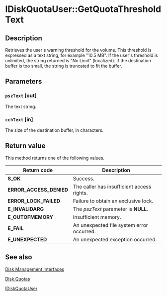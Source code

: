 # IDiskQuotaUser::GetQuotaThresholdText

## Description

Retrieves the user's warning threshold for the volume. This threshold is expressed as a text string, for example "10.5 MB". If the user's threshold is unlimited, the string returned is "No Limit" (localized). If the destination buffer is too small, the string is truncated to fit the buffer.

## Parameters

### `pszText` [out]

The text string.

### `cchText` [in]

The size of the destination buffer, in characters.

## Return value

This method returns one of the following values.

| Return code | Description |
| --- | --- |
| **S_OK** | Success. |
| **ERROR_ACCESS_DENIED** | The caller has insufficient access rights. |
| **ERROR_LOCK_FAILED** | Failure to obtain an exclusive lock. |
| **E_INVALIDARG** | The *pszText* parameter is **NULL**. |
| **E_OUTOFMEMORY** | Insufficient memory. |
| **E_FAIL** | An unexpected file system error occurred. |
| **E_UNEXPECTED** | An unexpected exception occurred. |

## See also

[Disk Management Interfaces](https://learn.microsoft.com/windows/desktop/FileIO/disk-management-interfaces)

[Disk Quotas](https://learn.microsoft.com/windows/desktop/FileIO/managing-disk-quotas)

[IDiskQuotaUser](https://learn.microsoft.com/windows/desktop/api/dskquota/nn-dskquota-idiskquotauser)